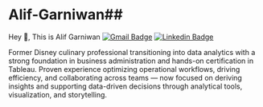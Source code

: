 # Alif-Garniwan## 
Hey 👋, This is Alif Garniwan
[![Gmail Badge](https://img.shields.io/badge/-alifgarbusi@gmail.com-c14438?style=flat&logo=Gmail&logoColor=white&link=mailto:alifgarbusi@gmail.com)](mailto:alifgarbusi@gmail.com) 
[![Linkedin Badge](https://img.shields.io/badge/-https://www.linkedin.com/in/alifmgarniwan/-0072b1?style=flat&logo=Linkedin&logoColor=white&link=https://www.linkedin.com/in/https://www.linkedin.com/in/alifmgarniwan//)](https://www.linkedin.com/in/https://www.linkedin.com/in/alifmgarniwan//) <p align='left'>Former Disney culinary professional transitioning into data analytics with a strong foundation in business administration and hands-on certification in Tableau. Proven experience optimizing operational workflows, driving efficiency, and collaborating across teams — now focused on deriving insights and supporting data-driven decisions through analytical tools, visualization, and storytelling.</p>
